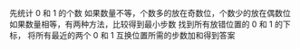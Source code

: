 先统计 0 和 1 的个数
如果数量不等，个数多的放在奇数位，个数少的放在偶数位
如果数量相等，有两种方法，比较得到最小步数
找到所有放错位置的 0 和 1 的下标，
将所有最近的两个 0 和 1 互换位置所需的步数加和得到答案